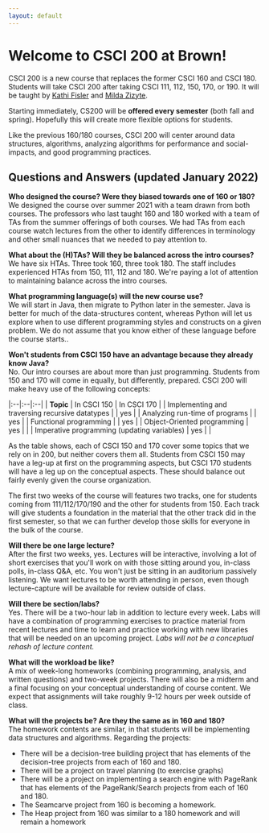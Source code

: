 ```yaml
---
layout: default
---
```


# Welcome to CSCI 200 at Brown!

CSCI 200 is a new course that replaces the former CSCI 160 and CSCI 180. Students will take CSCI 200 after taking CSCI 111, 112, 150, 170, or 190. It will be taught by [Kathi Fisler](https://cs.brown.edu/~kfisler/) and [Milda Zizyte](https://cs.brown.edu/people/faculty/mzizyte/).

Starting immediately, CS200 will be **offered every semester** (both fall and spring). Hopefully this will create more flexible options for students.

Like the previous 160/180 courses, CSCI 200 will center around data structures, algorithms, analyzing algorithms for performance and social-impacts, and good programming practices.

## Questions and Answers (updated January 2022)

**Who designed the course? Were they biased towards one of 160 or 180?**  
We designed the course over summer 2021 with a team drawn from both courses. The professors who last taught 160 and 180 worked with a team of TAs from the summer offerings of both courses. We had TAs from each course watch lectures from the other to identify differences in terminology and other small nuances that we needed to pay attention to.

**What about the (H)TAs? Will they be balanced across the intro courses?**  
We have six HTAs. Three took 160, three took 180. The staff includes experienced HTAs from 150, 111, 112 and  180. We're paying a lot of attention to maintaining balance across the intro courses.

**What programming language(s) will the new course use?**  
We will start in Java, then migrate to Python later in the semester. Java is better for much of the data-structures content, whereas Python will let us explore when to use different programming styles and constructs on a given problem. We do not assume that you know either of these language before the course starts..

**Won't students from CSCI 150 have an advantage because they already know Java?**  
No. Our intro courses are about more than just programming. Students from 150 and 170 will come in equally, but differently, prepared. CSCI 200 will make heavy use of the following concepts:

|:--|:--|:--|
| **Topic** | In CSCI 150 | In CSCI 170 |
| Implementing and traversing recursive datatypes | | yes |
| Analyzing run-time of programs | | yes |
| Functional programming | | yes |
| Object-Oriented programming | yes | |
| Imperative programming (updating variables) | yes | |

As the table shows, each of CSCI 150 and 170 cover some topics that we rely on in 200, but neither covers them all. Students from CSCI 150 may have a leg-up at first on the programming aspects, but CSCI 170 students will have a leg up on the conceptual aspects. These should balance out fairly evenly given the course organization.

The first two weeks of the course will features two tracks, one for students coming from 111/112/170/190 and the other for students from 150. Each track will give students a foundation in the material that the other track did in the first semester, so that we can further develop those skills for everyone in the bulk of the course.

**Will there be one large lecture?**  
After the first two weeks, yes. Lectures will be interactive, involving a lot of short exercises that you'll work on with those sitting around you, in-class polls, in-class Q&A, etc. You won't just be sitting in an auditorium passively listening. We want lectures to be worth attending in person, even though lecture-capture will be available for review outside of class.

**Will there be section/labs?**  
Yes. There will be a two-hour lab in addition to lecture every week. Labs will have a combination of programming exercises to practice material from recent lectures and time to learn and practice working with new libraries that will be needed on an upcoming project. *Labs will not be a conceptual rehash of lecture content.*

**What will the workload be like?**  
A mix of week-long homeworks (combining programming, analysis, and written questions) and two-week projects. There will also be a midterm and a final focusing on your conceptual understanding of course content. We expect that assignments will take roughly 9-12 hours per week outside of class.

**What will the projects be? Are they the same as in 160 and 180?**  
The homework contents are similar, in that students will be implementing data structures and algorithms. Regarding the projects:

* There will be a decision-tree building project that has elements of the decision-tree projects from each of 160 and 180.
* There will be a project on travel planning (to exercise graphs)
* There will be a project on implementing a search engine with PageRank that has elements of the PageRank/Search projects from each of 160 and 180.
* The Seamcarve project from 160 is becoming a homework.
* The Heap project from 160 was similar to a 180 homework and will remain a homework


